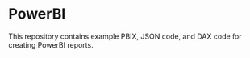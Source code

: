 # PowerBI 
This repository contains example PBIX, JSON code, and DAX code for creating PowerBI reports.
